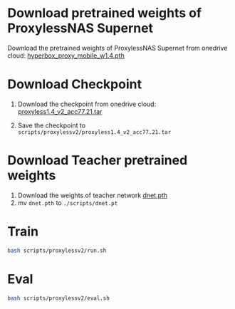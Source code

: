 # Download pretrained weights of ProxylessNAS Supernet


Download the pretrained weights of ProxylessNAS Supernet from onedrive cloud: [hyperbox_proxy_mobile_w1.4.pth](https://lifehkbueduhk-my.sharepoint.com/:u:/g/personal/18481086_life_hkbu_edu_hk/EV5I3Nqz7_lCuZGIR81bF18BIkvKlVxMZcoZdJp4arRd4A)


# Download Checkpoint

1. Download the checkpoint from onedrive cloud: [proxyless1.4_v2_acc77.21.tar](https://lifehkbueduhk-my.sharepoint.com/:u:/g/personal/18481086_life_hkbu_edu_hk/EZyF93CRnS5Cjxdew5QytUcBHnTZpwDT7hH8Iq4-NKjRCg)

2. Save the checkpoint to `scripts/proxylessv2/proxyless1.4_v2_acc77.21.tar`

# Download Teacher pretrained weights

1. Download the weights of teacher network [dnet.pth](https://drive.google.com/file/d/17azGLyfcCCP0IfGVoDpBVaPAqbdVyl42/view?usp=sharing)
2. mv `dnet.pth` to `./scripts/dnet.pt`


# Train
```bash
bash scripts/proxylessv2/run.sh
```


# Eval
```bash
bash scripts/proxylessv2/eval.sh
```
